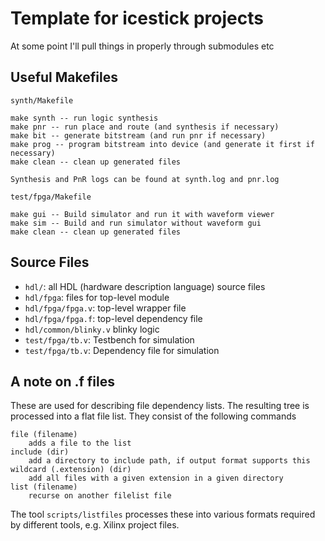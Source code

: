 Template for icestick projects
==============================

At some point I'll pull things in properly through submodules etc

Useful Makefiles
----------------

`synth/Makefile`

```
make synth -- run logic synthesis
make pnr -- run place and route (and synthesis if necessary)
make bit -- generate bitstream (and run pnr if necessary)
make prog -- program bitstream into device (and generate it first if necessary)
make clean -- clean up generated files

Synthesis and PnR logs can be found at synth.log and pnr.log
```

`test/fpga/Makefile`

```
make gui -- Build simulator and run it with waveform viewer
make sim -- Build and run simulator without waveform gui
make clean -- clean up generated files
```

Source Files
------------

 - `hdl/`: all HDL (hardware description language) source files
 - `hdl/fpga`: files for top-level module
 - `hdl/fpga/fpga.v`: top-level wrapper file
 - `hdl/fpga/fpga.f`: top-level dependency file
 - `hdl/common/blinky.v` blinky logic
 - `test/fpga/tb.v`: Testbench for simulation
 - `test/fpga/tb.v`: Dependency file for simulation

A note on .f files
------------------

These are used for describing file dependency lists. The resulting tree is processed into a flat file list. They consist of the following commands

```
file (filename)
    adds a file to the list
include (dir)
	add a directory to include path, if output format supports this
wildcard (.extension) (dir)
    add all files with a given extension in a given directory
list (filename)
    recurse on another filelist file
```

The tool `scripts/listfiles` processes these into various formats required by different tools, e.g. Xilinx project files.
